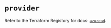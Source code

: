 # `provider`

Refer to the Terraform Registory for docs: [`azuread`](https://registry.terraform.io/providers/hashicorp/azuread/2.45.0/docs).
